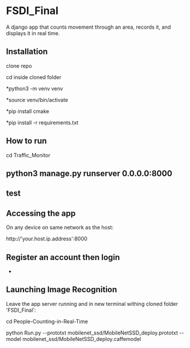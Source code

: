 # FSDI_Final
A django app that counts movement through an area, records it, and displays it in real time.


Installation
------------
clone repo

cd inside cloned folder

*python3 -m venv venv

*source venv/bin/activate

*pip install cmake

*pip install -r requirements.txt


How to run
--------------
cd Traffic_Monitor

python3 manage.py runserver 0.0.0.0:8000
-
test
-
Accessing the app
------------------
On any device on same network as the host:

http://'your.host.ip.address':8000

Register an account then login
-

-
Launching Image Recognition
---------------------------
Leave the app server running and in new terminal withing cloned folder 'FSDI_Final':

cd People-Counting-in-Real-Time

python Run.py --prototxt mobilenet_ssd/MobileNetSSD_deploy.prototxt --model mobilenet_ssd/MobileNetSSD_deploy.caffemodel
